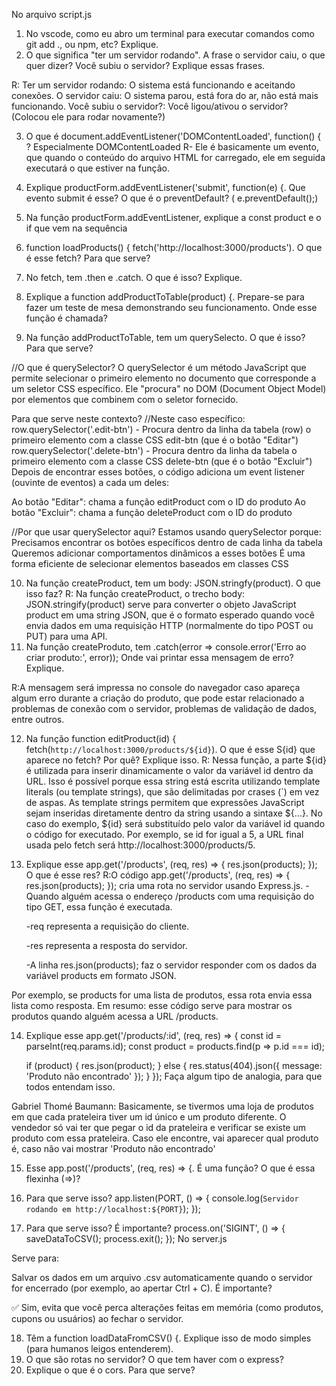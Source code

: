 No arquivo script.js

1) No vscode, como eu abro um terminal para executar comandos como git add ., ou npm, etc? Explique.
2) O que significa "ter um servidor rodando". A frase o servidor caiu, o que quer dizer? Você subiu o servidor? Explique essas frases.

R: Ter um servidor rodando: O sistema está funcionando e aceitando conexões.
O servidor caiu: O sistema parou, está fora do ar, não está mais funcionando.
Você subiu o servidor?: Você ligou/ativou o servidor? (Colocou ele para rodar novamente?)

3) O que é document.addEventListener('DOMContentLoaded', function() { ? Especialmente DOMContentLoaded
R- Ele é basicamente um evento, que quando o conteúdo do arquivo HTML for carregado, ele em seguida executará o que estiver na função.

4) Explique  productForm.addEventListener('submit', function(e) {. Que evento submit é esse? O que é o preventDefault? ( e.preventDefault();)
5) Na função productForm.addEventListener, explique a const product e o if que vem na sequência
6)  function loadProducts() {
        fetch('http://localhost:3000/products'). O que é esse fetch? Para que serve?
7) No fetch, tem .then e .catch. O que é isso? Explique.
8) Explique a function addProductToTable(product) {. Prepare-se para fazer um teste de mesa demonstrando seu funcionamento. Onde esse função é chamada?
9) Na função addProductToTable, tem um querySelecto. O que é isso? Para que serve?

//O que é querySelector? 
O querySelector é um método JavaScript que permite selecionar o primeiro elemento no documento que corresponde a um seletor CSS específico. Ele "procura" no DOM (Document Object Model) por elementos que combinem com o seletor fornecido.

Para que serve neste contexto?
//Neste caso específico:
  row.querySelector('.edit-btn') - Procura dentro da linha da tabela (row) o primeiro elemento com a classe CSS edit-btn (que é o botão "Editar")
  row.querySelector('.delete-btn') - Procura dentro da linha da tabela o primeiro elemento com a classe CSS delete-btn (que é o botão "Excluir")
  Depois de encontrar esses botões, o código adiciona um event listener (ouvinte de eventos) a cada um deles:

Ao botão "Editar": chama a função editProduct com o ID do produto
Ao botão "Excluir": chama a função deleteProduct com o ID do produto

//Por que usar querySelector aqui?
Estamos usando querySelector porque:
Precisamos encontrar os botões específicos dentro de cada linha da tabela
Queremos adicionar comportamentos dinâmicos a esses botões
É uma forma eficiente de selecionar elementos baseados em classes CSS

10) Na função createProduct, tem um body: JSON.stringfy(product). O que isso faz?
    R: Na função createProduct, o trecho body: JSON.stringify(product) serve para converter o objeto JavaScript product em uma string JSON, que é o formato esperado quando você envia dados em uma requisição HTTP (normalmente do tipo POST ou PUT) para uma API.
11) Na função createProduto, tem .catch(error => console.error('Erro ao criar produto:', error)); Onde vai printar essa mensagem de erro? Explique.

R:A mensagem será impressa no console do navegador caso apareça algum erro durante a criação do produto, que pode estar relacionado a problemas de conexão com o servidor, problemas de validação de dados, entre outros.

12) Na função function editProduct(id) {
        fetch(`http://localhost:3000/products/${id}`). O que é esse S{id} que aparece no fetch? Por quê? Explique isso.
    R: Nessa função, a parte \${id} é utilizada para inserir dinamicamente o valor da variável id dentro da URL. Isso é possível porque essa string está escrita utilizando template literals (ou template strings), que são delimitadas por crases (`) em vez de aspas.
    As template strings permitem que expressões JavaScript sejam inseridas diretamente dentro da string usando a sintaxe ${...}. No caso do exemplo, ${id} será substituído pelo valor da variável id quando o código for executado. Por exemplo, se id for igual a 5, a URL final usada pelo fetch será http://localhost:3000/products/5.    
    
13) Explique esse app.get('/products', (req, res) => {
    res.json(products);
});
O que é esse res? 
R:O código app.get('/products', (req, res) => { res.json(products); }); cria uma rota no servidor usando Express.js.
    -Quando alguém acessa o endereço /products com uma requisição do tipo GET, essa função é executada.

    -req representa a requisição do cliente.

    -res representa a resposta do servidor.

    -A linha res.json(products); faz o servidor responder com os dados da variável products em formato JSON.

Por exemplo, se products for uma lista de produtos, essa rota envia essa lista como resposta.
Em resumo: esse código serve para mostrar os produtos quando alguém acessa a URL /products.

14) Explique esse app.get('/products/:id', (req, res) => {
    const id = parseInt(req.params.id);
    const product = products.find(p => p.id === id);

    if (product) {
        res.json(product);
    } else {
        res.status(404).json({ message: 'Produto não encontrado' });
    }
});
Faça algum tipo de analogia, para que todos entendam isso.

Gabriel Thomé Baumann: Basicamente, se tivermos uma loja de produtos em que cada prateleira tiver um id único e um produto diferente. O vendedor só vai ter que pegar o id da prateleira e verificar se existe um produto com essa prateleira. Caso ele encontre, vai aparecer qual produto é, caso não vai mostrar 'Produto não encontrado'

15) Esse app.post('/products', (req, res) => {. É uma função? O que é essa flexinha (=>)?
16) Para que serve isso?
     app.listen(PORT, () => {
    console.log(`Servidor rodando em http://localhost:${PORT}`);
});

17) Para que serve isso? É importante?
 process.on('SIGINT', () => {
    saveDataToCSV();
    process.exit();
});
No server.js

Serve para:

Salvar os dados em um arquivo .csv automaticamente quando o servidor for encerrado (por exemplo, ao apertar Ctrl + C).
É importante?

✅ Sim, evita que você perca alterações feitas em memória (como produtos, cupons ou usuários) ao fechar o servidor.

18) Têm a function loadDataFromCSV() {. Explique isso de modo simples (para humanos leigos entenderem).
19) O que são rotas no servidor? O que tem haver com o express?
20) Explique o que é o cors. Para que serve? 
